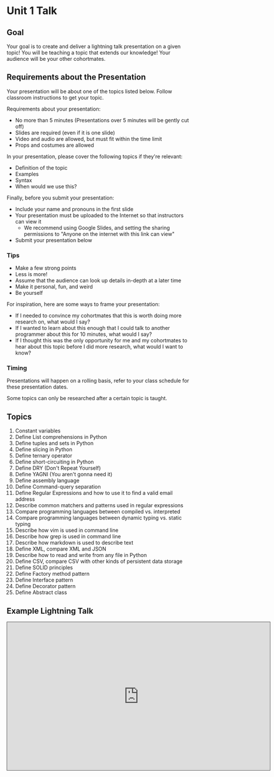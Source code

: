 # Unit 1 Talk

## Goal

Your goal is to create and deliver a lightning talk presentation on a given topic! You will be teaching a topic that extends our knowledge! Your audience will be your other cohortmates.

## Requirements about the Presentation

Your presentation will be about one of the topics listed below. Follow classroom instructions to get your topic.

Requirements about your presentation:

- No more than 5 minutes (Presentations over 5 minutes will be gently cut off)
- Slides are required (even if it is one slide)
- Video and audio are allowed, but must fit within the time limit
- Props and costumes are allowed

In your presentation, please cover the following topics if they're relevant:

- Definition of the topic
- Examples
- Syntax
- When would we use this?

Finally, before you submit your presentation:

- Include your name and pronouns in the first slide
- Your presentation must be uploaded to the Internet so that instructors can view it
  - We recommend using Google Slides, and setting the sharing permissions to "Anyone on the internet with this link can view"
- Submit your presentation below

### Tips

- Make a few strong points
- Less is more!
- Assume that the audience can look up details in-depth at a later time
- Make it personal, fun, and weird
- Be yourself

For inspiration, here are some ways to frame your presentation:

- If I needed to convince my cohortmates that this is worth doing more research on, what would I say?
- If I wanted to learn about this enough that I could talk to another programmer about this for 10 minutes, what would I say?
- If I thought this was the only opportunity for me and my cohortmates to hear about this topic before I did more research, what would I want to know?

### Timing

Presentations will happen on a rolling basis, refer to your class schedule for these presentation dates.

Some topics can only be researched after a certain topic is taught.

## Topics

1. Constant variables
1. Define List comprehensions in Python
1. Define tuples and sets in Python
1. Define slicing in Python
1. Define ternary operator
1. Define short-circuiting in Python
1. Define DRY (Don't Repeat Yourself)
1. Define YAGNI (You aren't gonna need it)
1. Define assembly language
1. Define Command-query separation
1. Define Regular Expressions and how to use it to find a valid email address
1. Describe common matchers and patterns used in regular expressions
1. Compare programming languages between compiled vs. interpreted
1. Compare programming languages between dynamic typing vs. static typing
1. Describe how vim is used in command line
1. Describe how grep is used in command line
1. Describe how markdown is used to describe text
1. Define XML, compare XML and JSON
1. Describe how to read and write from any file in Python
1. Define CSV, compare CSV with other kinds of persistent data storage
1. Define SOLID principles
1. Define Factory method pattern
1. Define Interface pattern
1. Define Decorator pattern
1. Define Abstract class

## Example Lightning Talk

<iframe src="https://adaacademy.hosted.panopto.com/Panopto/Pages/Embed.aspx?id=ed194fea-ccf5-48f8-b231-acea000d11ee&autoplay=false&offerviewer=true&showtitle=true&showbrand=false&start=0&interactivity=all" height="405" width="720" style="border: 1px solid #464646;" allowfullscreen allow="autoplay"></iframe>
